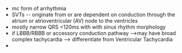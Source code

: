 - mc form of arrhythmia 
- SVTs -- originate from or are dependent on conduction through the atrium or atrioventricular (AV) node to the ventricles 
- mostly narrow QRS <120ms with with sinus rhythm morphology 
- if LBBB/RBBB or accessory conduction pathway -->may have broad complex tachycardia --> differentiate from Ventricular Tachycardia 
- 